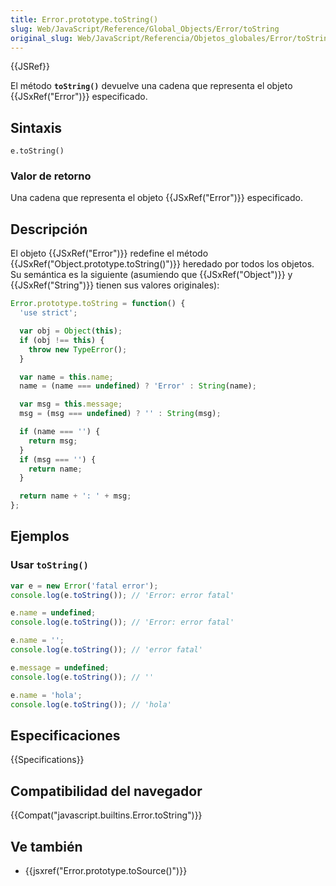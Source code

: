 ```yaml
---
title: Error.prototype.toString()
slug: Web/JavaScript/Reference/Global_Objects/Error/toString
original_slug: Web/JavaScript/Referencia/Objetos_globales/Error/toString
---
```


{{JSRef}}

El método **`toString()`** devuelve una cadena que representa el objeto {{JSxRef("Error")}} especificado.

## Sintaxis

```
e.toString()
```

### Valor de retorno

Una cadena que representa el objeto {{JSxRef("Error")}} especificado.

## Descripción

El objeto {{JSxRef("Error")}} redefine el método {{JSxRef("Object.prototype.toString()")}} heredado por todos los objetos. Su semántica es la siguiente (asumiendo que {{JSxRef("Object")}} y {{JSxRef("String")}} tienen sus valores originales):

```js
Error.prototype.toString = function() {
  'use strict';

  var obj = Object(this);
  if (obj !== this) {
    throw new TypeError();
  }

  var name = this.name;
  name = (name === undefined) ? 'Error' : String(name);

  var msg = this.message;
  msg = (msg === undefined) ? '' : String(msg);

  if (name === '') {
    return msg;
  }
  if (msg === '') {
    return name;
  }

  return name + ': ' + msg;
};
```

## Ejemplos

### Usar `toString()`

```js
var e = new Error('fatal error');
console.log(e.toString()); // 'Error: error fatal'

e.name = undefined;
console.log(e.toString()); // 'Error: error fatal'

e.name = '';
console.log(e.toString()); // 'error fatal'

e.message = undefined;
console.log(e.toString()); // ''

e.name = 'hola';
console.log(e.toString()); // 'hola'
```

## Especificaciones

{{Specifications}}

## Compatibilidad del navegador

{{Compat("javascript.builtins.Error.toString")}}

## Ve también

- {{jsxref("Error.prototype.toSource()")}}
